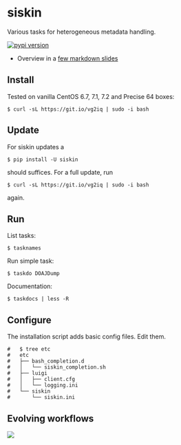 siskin
======

Various tasks for heterogeneous metadata handling.

[![pypi version](http://img.shields.io/pypi/v/siskin.svg?style=flat)](https://pypi.python.org/pypi/siskin)

* Overview in a [few markdown slides](https://github.com/miku/siskin/blob/master/docs/ai-overview/slides.md)

Install
-------

Tested on vanilla CentOS 6.7, 7.1, 7.2 and Precise 64 boxes:

    $ curl -sL https://git.io/vg2iq | sudo -i bash

Update
------

For siskin updates a

```
$ pip install -U siskin
```

should suffices. For a full update, run

```
$ curl -sL https://git.io/vg2iq | sudo -i bash
```

again.

Run
---

List tasks:

    $ tasknames

Run simple task:

    $ taskdo DOAJDump

Documentation:

    $ taskdocs | less -R

Configure
---------

The installation script adds basic config files. Edit them.

```
#   $ tree etc
#   etc
#   ├── bash_completion.d
#   │   └── siskin_completion.sh
#   ├── luigi
#   │   ├── client.cfg
#   │   └── logging.ini
#   └── siskin
#       └── siskin.ini
```

Evolving workflows
------------------

![](http://i.imgur.com/8bFvSvN.gif)
